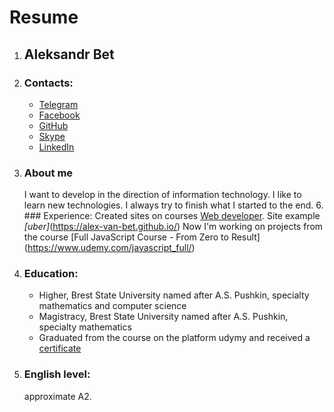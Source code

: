 # Resume

1. ## **Aleksandr Bet**
2. ### Contacts:
    - [Telegram](https://t.me/Alex_van_Bet) 
    - [Facebook](https://www.facebook.com/profile.php?id=100001217534271)
    - [GitHub](https://github.com/Alex-van-Bet)
    - [Skype](alex_van_bet1991)
    - [LinkedIn](https://www.linkedin.com/in/alexander-bet-54372014a)
3. ### About me
    I want to develop in the direction of information technology. I like to learn new technologies. I always try to finish what I started to the end.
    6. ### Experience: 
   Created sites on courses [Web developer](https://www.udemy.com/webdeveloper/). Site example *[uber]*(https://alex-van-bet.github.io/)
   Now I'm working on projects from the course [Full JavaScript Course - From Zero to Result] (https://www.udemy.com/javascript_full/)
7. ### Education:
   * Higher, Brest State University named after A.S. Pushkin, specialty mathematics and computer science
   * Magistracy, Brest State University named after A.S. Pushkin, specialty mathematics
   * Graduated from the course on the platform udymy and received a [certificate](https://www.udemy.com/certificate/UC-61V36XM1/)
8. ### English level: 
   approximate A2.